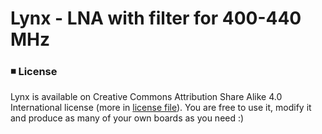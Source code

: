 # Lynx - LNA with filter for 400-440 MHz

### ◾ License
Lynx is available on Creative Commons Attribution Share Alike 4.0 International license (more in [license file](LICENSE.txt)). You are free to use it, modify it and produce as many of your own boards as you need :)
